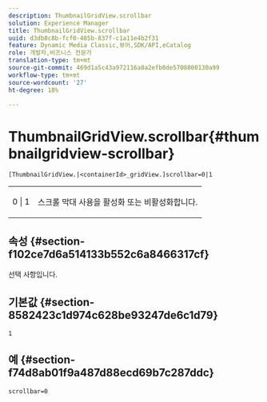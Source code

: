 ```yaml
---
description: ThumbnailGridView.scrollbar
solution: Experience Manager
title: ThumbnailGridView.scrollbar
uuid: d3db8c8b-fcf0-405b-837f-c1a11e4b2f31
feature: Dynamic Media Classic,뷰어,SDK/API,eCatalog
role: 개발자,비즈니스 전문가
translation-type: tm+mt
source-git-commit: 469d1a5c43a972116a8a2efb0de5708800130a99
workflow-type: tm+mt
source-wordcount: '27'
ht-degree: 18%

---
```



# ThumbnailGridView.scrollbar{#thumbnailgridview-scrollbar}

`[ThumbnailGridView.|<containerId>_gridView.]scrollbar=0|1`

<table id="table_70E6FDB62C2C4DBBB26BEBAD37A181AD"> 
 <tbody> 
  <tr> 
   <td> <p> <span class="codeph"> 0 | 1</span> </p> </td> 
   <td> <p> 스크롤 막대 사용을 활성화 또는 비활성화합니다. </p> </td> 
  </tr> 
 </tbody> 
</table>

## 속성 {#section-f102ce7d6a514133b552c6a8466317cf}

선택 사항입니다.

## 기본값 {#section-8582423c1d974c628be93247de6c1d79}

`1`

## 예 {#section-f74d8ab01f9a487d88ecd69b7c287ddc}

`scrollbar=0`
